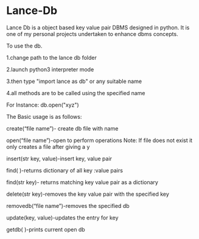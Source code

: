 # Lance-Db
Lance Db is a object based key value pair DBMS designed in python. It is one of my personal projects undertaken to enhance dbms concepts.

To use the db.

1.change path to the lance db folder

2.launch python3 interpreter mode

3.then type "import lance as db" or any suitable name

4.all methods are to be called using the specified name

For Instance: db.open("xyz")

The Basic usage is as follows:

create(“file name”)- create db file with name

open(“file name”)-open to perform operations Note: If file does not exist it only creates a file after giving a y


insert(str key,<generic> value)-insert key, value pair

find( )-returns dictionary of all key :value pairs

find(str key)- returns matching key value pair as a dictionary

delete(str key)-removes the key value pair with the specified key

removedb(“file name”)-removes the specified db 

update(key, value)-updates the entry for key

getdb( )-prints current open db
